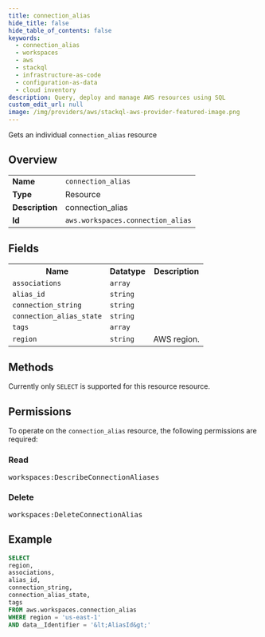 ```yaml
---
title: connection_alias
hide_title: false
hide_table_of_contents: false
keywords:
  - connection_alias
  - workspaces
  - aws
  - stackql
  - infrastructure-as-code
  - configuration-as-data
  - cloud inventory
description: Query, deploy and manage AWS resources using SQL
custom_edit_url: null
image: /img/providers/aws/stackql-aws-provider-featured-image.png
---
```

Gets an individual <code>connection_alias</code> resource

## Overview
<table><tbody>
<tr><td><b>Name</b></td><td><code>connection_alias</code></td></tr>
<tr><td><b>Type</b></td><td>Resource</td></tr>
<tr><td><b>Description</b></td><td>connection_alias</td></tr>
<tr><td><b>Id</b></td><td><code>aws.workspaces.connection_alias</code></td></tr>
</tbody></table>

## Fields
<table><tbody>
<tr><th>Name</th><th>Datatype</th><th>Description</th></tr>
<tr><td><code>associations</code></td><td><code>array</code></td><td></td></tr>
<tr><td><code>alias_id</code></td><td><code>string</code></td><td></td></tr>
<tr><td><code>connection_string</code></td><td><code>string</code></td><td></td></tr>
<tr><td><code>connection_alias_state</code></td><td><code>string</code></td><td></td></tr>
<tr><td><code>tags</code></td><td><code>array</code></td><td></td></tr>
<tr><td><code>region</code></td><td><code>string</code></td><td>AWS region.</td></tr>

</tbody></table>

## Methods
Currently only <code>SELECT</code> is supported for this resource resource.

## Permissions

To operate on the <code>connection_alias</code> resource, the following permissions are required:

### Read
<pre>
workspaces:DescribeConnectionAliases</pre>

### Delete
<pre>
workspaces:DeleteConnectionAlias</pre>


## Example
```sql
SELECT
region,
associations,
alias_id,
connection_string,
connection_alias_state,
tags
FROM aws.workspaces.connection_alias
WHERE region = 'us-east-1'
AND data__Identifier = '&lt;AliasId&gt;'
```
